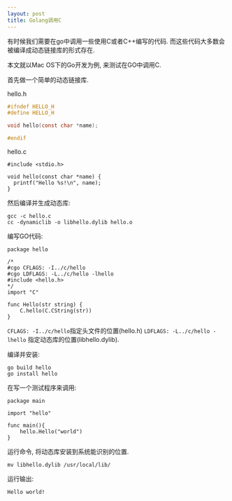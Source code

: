 ```yaml
---
layout: post
title: Golang调用C
---
```


有时候我们需要在go中调用一些使用C或者C++编写的代码. 而这些代码大多数会被编译成动态链接库的形式存在.

本文就以Mac OS下的Go开发为例, 来测试在GO中调用C.

首先做一个简单的动态链接库.

hello.h

```c
#ifndef HELLO_H
#define HELLO_H

void hello(const char *name);

#endif
```

hello.c

```
#include <stdio.h>

void hello(const char *name) {
  printf("Hello %s!\n", name);
}
```

然后编译并生成动态库:

```
gcc -c hello.c
cc -dynamiclib -o libhello.dylib hello.o
```

编写GO代码:

```
package hello

/*
#cgo CFLAGS: -I../c/hello
#cgo LDFLAGS: -L../c/hello -lhello
#include <hello.h>
*/
import "C"

func Hello(str string) {
	C.hello(C.CString(str))
}
```

`CFLAGS: -I../c/hello`指定头文件的位置(hello.h)
`LDFLAGS: -L../c/hello -lhello` 指定动态库的位置(libhello.dylib).

编译并安装:

```
go build hello
go install hello
```

在写一个测试程序来调用:

```
package main

import "hello"

func main(){
    hello.Hello("world")
}
```

运行命令, 将动态库安装到系统能识别的位置.
```
mv libhello.dylib /usr/local/lib/
```

运行输出:

```
Hello world!
```